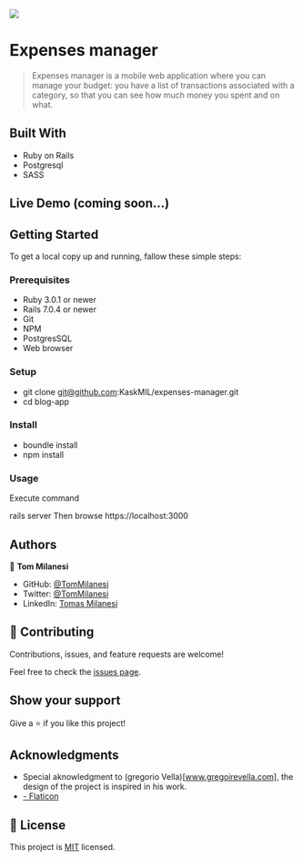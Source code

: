![](https://img.shields.io/badge/Microverse-blueviolet)

# Expenses manager

> Expenses manager is a mobile web application where you can manage your budget: you have a list of transactions associated with a category, so that you can see how much money you spent and on what.

## Built With

- Ruby on Rails
- Postgresql
- SASS

## Live Demo (coming soon...)

<!---[Live Demo Link](https://livedemo.com)-->


## Getting Started

To get a local copy up and running, fallow these simple steps:

### Prerequisites

- Ruby 3.0.1 or newer
- Rails 7.0.4 or newer
- Git
- NPM
- PostgresSQL
- Web browser

### Setup

- git clone git@github.com:KaskMIL/expenses-manager.git
- cd blog-app

### Install

- boundle install
- npm install

### Usage

Execute command

rails server
Then browse https://localhost:3000


## Authors

👤 **Tom Milanesi**

- GitHub: [@TomMilanesi](https://github.com/KaskMIL)
- Twitter: [@TomMilanesi](https://twitter.com/TomasMilanesi)
- LinkedIn: [Tomas Milanesi](https://www.linkedin.com/in/tomas-milanesi-3427bb185/)

## 🤝 Contributing

Contributions, issues, and feature requests are welcome!

Feel free to check the [issues page](../../issues/).

## Show your support

Give a ⭐️ if you like this project!

## Acknowledgments

- Special aknowledgment to (gregorio Vella)[www.gregoirevella.com], the design of the project is inspired in his work.
- <a href="https://www.flaticon.com/free-icons/"> - Flaticon</a>

## 📝 License

This project is [MIT](./MIT.md) licensed.
